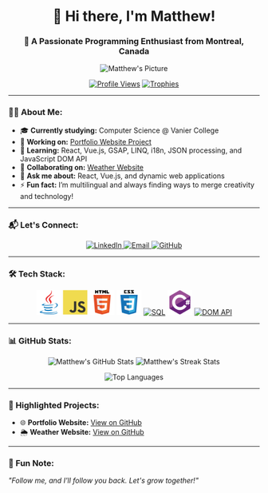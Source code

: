 <h1 align="center">👋 Hi there, I'm Matthew!</h1>
<h3 align="center">🚀 A Passionate Programming Enthusiast from Montreal, Canada</h3>

<p align="center">
  <img src="https://media3.giphy.com/media/US6odsnLHQxTlqTEeF/giphy.webp" alt="Matthew's Picture" width="300" />
</p>

<p align="center">
  <a href="https://github.com/MatthewMacri"><img src="https://komarev.com/ghpvc/?username=matthewmacri&label=Profile%20views&color=0e75b6&style=flat-square" alt="Profile Views" /></a>
  <a href="https://github.com/ryo-ma/github-profile-trophy"><img src="https://github-profile-trophy.vercel.app/?username=matthewmacri&theme=onedark&no-frame=true&margin-w=10" alt="Trophies" /></a>
</p>

---

### 👨‍💻 About Me:
- 🎓 **Currently studying:** Computer Science @ Vanier College  
- 🔭 **Working on:** [Portfolio Website Project](https://github.com/MatthewMacri/Portfolio-Website-Project)  
- 🌱 **Learning:** React, Vue.js, GSAP, LINQ, i18n, JSON processing, and JavaScript DOM API  
- 🤝 **Collaborating on:** [Weather Website](https://github.com/MatthewMacri/Internet-Programming-Project)  
- 💬 **Ask me about:** React, Vue.js, and dynamic web applications  
- ⚡ **Fun fact:** I’m multilingual and always finding ways to merge creativity and technology!

---

### 📬 Let's Connect:
<p align="center">
  <a href="https://www.linkedin.com/in/m-macri/" target="_blank">
    <img src="https://img.shields.io/badge/-LinkedIn-blue?style=for-the-badge&logo=Linkedin&logoColor=white" alt="LinkedIn">
  </a>
  <a href="mailto:matthewmacri11@gmail.com" target="_blank">
    <img src="https://img.shields.io/badge/Email-D14836?style=for-the-badge&logo=gmail&logoColor=white" alt="Email">
  </a>
  <a href="https://github.com/MatthewMacri" target="_blank">
    <img src="https://img.shields.io/badge/GitHub-181717?style=for-the-badge&logo=github&logoColor=white" alt="GitHub">
  </a>
</p>

---

### 🛠️ Tech Stack:
<p align="center"> <a href="https://www.java.com" target="_blank"><img src="https://raw.githubusercontent.com/devicons/devicon/master/icons/java/java-original.svg" alt="Java" width="50" height="50"/></a> <a href="https://developer.mozilla.org/en-US/docs/Web/JavaScript" target="_blank"><img src="https://raw.githubusercontent.com/devicons/devicon/master/icons/javascript/javascript-original.svg" alt="JavaScript" width="50" height="50"/></a> <a href="https://developer.mozilla.org/en-US/docs/Web/HTML" target="_blank"><img src="https://raw.githubusercontent.com/devicons/devicon/master/icons/html5/html5-original-wordmark.svg" alt="HTML" width="50" height="50"/></a> <a href="https://developer.mozilla.org/en-US/docs/Web/CSS" target="_blank"><img src="https://raw.githubusercontent.com/devicons/devicon/master/icons/css3/css3-original-wordmark.svg" alt="CSS" width="50" height="50"/></a> <a href="https://www.w3schools.com/sql/" target="_blank"><img src="https://www.vectorlogo.zone/logos/mysql/mysql-original-wordmark.svg" alt="SQL" width="50" height="50"/></a> <a href="https://learn.microsoft.com/en-us/dotnet/csharp/" target="_blank"><img src="https://raw.githubusercontent.com/devicons/devicon/master/icons/csharp/csharp-original.svg" alt="C#" width="50" height="50"/></a> <a href="https://developer.mozilla.org/en-US/docs/Web/API/Document_Object_Model" target="_blank"><img src="https://upload.wikimedia.org/wikipedia/commons/6/6b/Document_Object_Model.svg" alt="DOM API" width="50" height="50"/></a> </p>

---

### 📊 GitHub Stats:
<p align="center">
  <img src="https://github-readme-stats.vercel.app/api?username=matthewmacri&show_icons=true&theme=radical" alt="Matthew's GitHub Stats" width="45%"/>
  <img src="https://github-readme-streak-stats.herokuapp.com/?user=matthewmacri&theme=radical" alt="Matthew's Streak Stats" width="45%"/>
</p>

<p align="center">
  <img src="https://github-readme-stats.vercel.app/api/top-langs?username=matthewmacri&show_icons=true&locale=en&layout=compact&theme=radical" alt="Top Languages" />
</p>

---

### 🌟 Highlighted Projects:
- 🌐 **Portfolio Website:** [View on GitHub](https://github.com/MatthewMacri/Portfolio-Website-Project)  
- 🌦️ **Weather Website:** [View on GitHub](https://github.com/MatthewMacri/Internet-Programming-Project)  

---

### 🌟 Fun Note:
_"Follow me, and I'll follow you back. Let's grow together!"_
